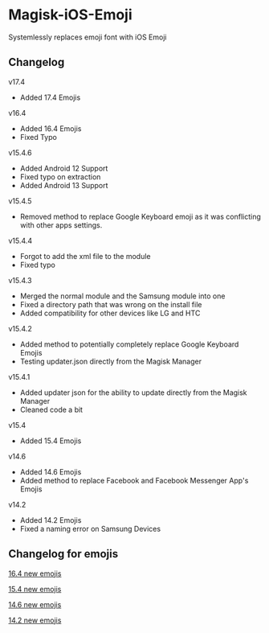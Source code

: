 # Magisk-iOS-Emoji
Systemlessly replaces emoji font with iOS Emoji 

## Changelog
v17.4
- Added 17.4 Emojis

v16.4
- Added 16.4 Emojis
- Fixed Typo

v15.4.6
- Added Android 12 Support
- Fixed typo on extraction
- Added Android 13 Support

v15.4.5
- Removed method to replace Google Keyboard emoji as it was conflicting with other apps settings.

v15.4.4
- Forgot to add the xml file to the module
- Fixed typo

v15.4.3
- Merged the normal module and the Samsung module into one
- Fixed a directory path that was wrong on the install file
- Added compatibility for other devices like LG and HTC

v15.4.2 
- Added method to potentially completely replace Google Keyboard Emojis
- Testing updater.json directly from the Magisk Manager

v15.4.1
- Added updater json for the ability to update directly from the Magisk Manager
- Cleaned code a bit

v15.4
- Added 15.4 Emojis

v14.6
- Added 14.6 Emojis
- Added method to replace Facebook and Facebook Messenger App's Emojis

v14.2
- Added 14.2 Emojis
- Fixed a naming error on Samsung Devices

## Changelog for emojis
[16.4 new emojis](https://blog.emojipedia.org/ios-16-4-emoji-changelog/)

[15.4 new emojis](https://blog.emojipedia.org/ios-15-4-emoji-changelog/)

[14.6 new emojis](https://blog.emojipedia.org/ios-14-6-emoji-changelog/)

[14.2 new emojis](https://blog.emojipedia.org/ios-14-2-emoji-changelog/)
